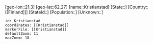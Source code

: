﻿---
location: [62.27,21.3]
mapzoom: [7,12] 
mapmarker: city 
type: City
tags:
- geo/City


SpocWebEntityId: 31649
isDeleted: false
confidential: public

---
[geo-lon::21.3]
[geo-lat::62.27]
[name::Kristianstad]
[State::]
[Country::[[Finland]]]
[StateId::]
[Population::]
[Unknown::]


```leaflet
id: Kristianstad
coordinates: [[Kristianstad]]
markerFile: [[Kristianstad]]
defaultZoom: 11 
maxZoom: 18
```
